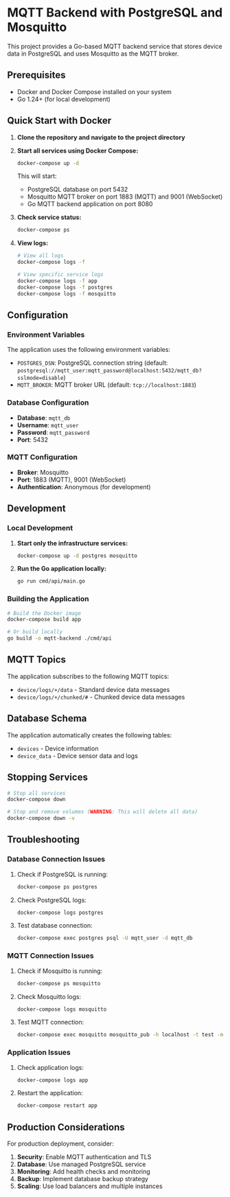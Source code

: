 # MQTT Backend with PostgreSQL and Mosquitto

This project provides a Go-based MQTT backend service that stores device data in PostgreSQL and uses Mosquitto as the MQTT broker.

## Prerequisites

- Docker and Docker Compose installed on your system
- Go 1.24+ (for local development)

## Quick Start with Docker

1. **Clone the repository and navigate to the project directory**

2. **Start all services using Docker Compose:**
   ```bash
   docker-compose up -d
   ```

   This will start:
   - PostgreSQL database on port 5432
   - Mosquitto MQTT broker on port 1883 (MQTT) and 9001 (WebSocket)
   - Go MQTT backend application on port 8080

3. **Check service status:**
   ```bash
   docker-compose ps
   ```

4. **View logs:**
   ```bash
   # View all logs
   docker-compose logs -f
   
   # View specific service logs
   docker-compose logs -f app
   docker-compose logs -f postgres
   docker-compose logs -f mosquitto
   ```

## Configuration

### Environment Variables

The application uses the following environment variables:

- `POSTGRES_DSN`: PostgreSQL connection string (default: `postgresql://mqtt_user:mqtt_password@localhost:5432/mqtt_db?sslmode=disable`)
- `MQTT_BROKER`: MQTT broker URL (default: `tcp://localhost:1883`)

### Database Configuration

- **Database**: `mqtt_db`
- **Username**: `mqtt_user`
- **Password**: `mqtt_password`
- **Port**: 5432

### MQTT Configuration

- **Broker**: Mosquitto
- **Port**: 1883 (MQTT), 9001 (WebSocket)
- **Authentication**: Anonymous (for development)

## Development

### Local Development

1. **Start only the infrastructure services:**
   ```bash
   docker-compose up -d postgres mosquitto
   ```

2. **Run the Go application locally:**
   ```bash
   go run cmd/api/main.go
   ```

### Building the Application

```bash
# Build the Docker image
docker-compose build app

# Or build locally
go build -o mqtt-backend ./cmd/api
```

## MQTT Topics

The application subscribes to the following MQTT topics:

- `device/logs/+/data` - Standard device data messages
- `device/logs/+/chunked/#` - Chunked device data messages

## Database Schema

The application automatically creates the following tables:

- `devices` - Device information
- `device_data` - Device sensor data and logs

## Stopping Services

```bash
# Stop all services
docker-compose down

# Stop and remove volumes (WARNING: This will delete all data)
docker-compose down -v
```

## Troubleshooting

### Database Connection Issues

1. Check if PostgreSQL is running:
   ```bash
   docker-compose ps postgres
   ```

2. Check PostgreSQL logs:
   ```bash
   docker-compose logs postgres
   ```

3. Test database connection:
   ```bash
   docker-compose exec postgres psql -U mqtt_user -d mqtt_db
   ```

### MQTT Connection Issues

1. Check if Mosquitto is running:
   ```bash
   docker-compose ps mosquitto
   ```

2. Check Mosquitto logs:
   ```bash
   docker-compose logs mosquitto
   ```

3. Test MQTT connection:
   ```bash
   docker-compose exec mosquitto mosquitto_pub -h localhost -t test -m "hello"
   ```

### Application Issues

1. Check application logs:
   ```bash
   docker-compose logs app
   ```

2. Restart the application:
   ```bash
   docker-compose restart app
   ```

## Production Considerations

For production deployment, consider:

1. **Security**: Enable MQTT authentication and TLS
2. **Database**: Use managed PostgreSQL service
3. **Monitoring**: Add health checks and monitoring
4. **Backup**: Implement database backup strategy
5. **Scaling**: Use load balancers and multiple instances
